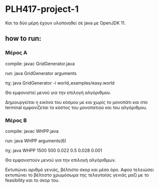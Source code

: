 # PLH417-project-1
 
Και τα δύο μέρη έχουν υλοποιηθεί σε java με OpenJDK 11.

## how to run:
### Μέρος Α
compile: javac GridGenerator.java

run: java GridGenerator arguments

πχ: java GridGenerator -i world_examples/easy.world

Θα εμφανιστεί μενού για την επιλογή αλγόριθμου.

Δημιουργείται η εικόνα του κόσμου με και χωρίς το μονοπάτι και στο terminal εμφανίζεται το κόστος του μονοπατιού και του αλγόριθμου.

### Μέρος B
compile: javac WHPP.java

run: java WHPP arguments(6)

πχ: java WHPP 1500 500 0.022 0.5 0.028 0.001

Θα εμφανιστούν μενού για την επιλογή αλγόριθμων.

Εκτυπώνει αριθμό γενιάς, βέλτιστο σκορ και μέσο όρο.
Αφού τελειώσει εκτυπώνει το βέλτιστο χρωμόσωμα της τελευταίας γενιάς μαζί με το feasibility και το σκορ του.
